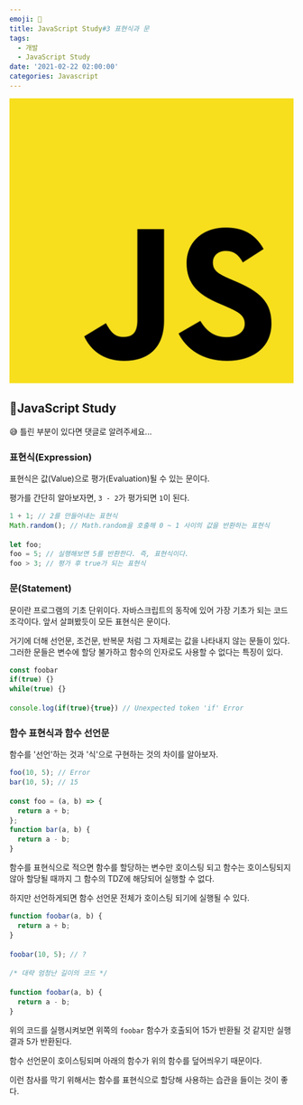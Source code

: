 ```yaml
---
emoji: 💊
title: JavaScript Study#3 표현식과 문
tags:
  - 개발
  - JavaScript Study
date: '2021-02-22 02:00:00'
categories: Javascript
---
```


![JS](./javascript.svg)

## 🎈JavaScript Study

😅 틀린 부분이 있다면 댓글로 알려주세요...

### 표현식(Expression)

표현식은 값(Value)으로 평가(Evaluation)될 수 있는 문이다.

평가를 간단히 알아보자면, `3 - 2`가 평가되면 `1`이 된다.

```javascript
1 + 1; // 2를 만들어내는 표현식
Math.random(); // Math.random을 호출해 0 ~ 1 사이의 값을 반환하는 표현식

let foo;
foo = 5; // 실행해보면 5를 반환한다. 즉, 표현식이다.
foo > 3; // 평가 후 true가 되는 표현식
```

### 문(Statement)

문이란 프로그램의 기초 단위이다. 자바스크립트의 동작에 있어 가장 기초가 되는 코드 조각이다. 앞서 살펴봤듯이 모든 표현식은 문이다.

거기에 더해 선언문, 조건문, 반복문 처럼 그 자체로는 값을 나타내지 않는 문들이 있다. 그러한 문들은 변수에 할당 불가하고 함수의 인자로도 사용할 수 없다는 특징이 있다.

```javascript
const foobar
if(true) {}
while(true) {}

console.log(if(true){true}) // Unexpected token 'if' Error
```

### 함수 표현식과 함수 선언문

함수를 '선언'하는 것과 '식'으로 구현하는 것의 차이를 알아보자.

```javascript
foo(10, 5); // Error
bar(10, 5); // 15

const foo = (a, b) => {
  return a + b;
};
function bar(a, b) {
  return a - b;
}
```

함수를 표현식으로 적으면 함수를 할당하는 변수만 호이스팅 되고 함수는 호이스팅되지 않아 할당될 때까지 그 함수의 TDZ에 해당되어 실행할 수 없다.

하지만 선언하게되면 함수 선언문 전체가 호이스팅 되기에 실행될 수 있다.

```javascript
function foobar(a, b) {
  return a + b;
}

foobar(10, 5); // ?

/* 대략 엄청난 길이의 코드 */

function foobar(a, b) {
  return a - b;
}
```

위의 코드를 실행시켜보면 위쪽의 `foobar` 함수가 호출되어 15가 반환될 것 같지만 실행결과 5가 반환된다.

함수 선언문이 호이스팅되며 아래의 함수가 위의 함수를 덮어씌우기 때문이다.

이런 참사를 막기 위해서는 함수를 표현식으로 할당해 사용하는 습관을 들이는 것이 좋다.
